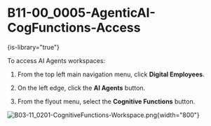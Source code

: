 # B11-00_0005-AgenticAI-CogFunctions-Access

{is-library="true"}

<snippet id="B11-00_0005-AgenticAI-CogFunctions-Access_snippet">

To access AI Agents workspaces:

1. From the top left main navigation menu, click **Digital Employees**.

2. On the left edge, click the **AI Agents** button.

3. From the flyout menu, select the **Cognitive Functions** button.

![B03-11_0201-CognitiveFunctions-Workspace.png](B03-11_0201-CognitiveFunctions-Workspace.png){width="800"}


</snippet>